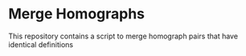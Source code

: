 # Merge Homographs 
This repository contains a script to merge homograph pairs that have identical definitions
